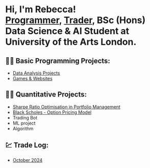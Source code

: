 <h1>Hi, I'm Rebecca! <br/><a href="https://github.com/bexgif">Programmer</a>, <a href="https://www.linkedin.com/in/rebecca-holland444/">Trader</a>, BSc (Hons) Data Science & AI Student at University of the Arts London.

<h2>👨‍💻 Basic Programming Projects:</h2>
<ul>
    <li><a href="https://github.com/stars/bexgif/lists/data-analysis-projects">Data Analysis Projects</a></li>
    <li><a href="https://github.com/stars/bexgif/lists/basic-programming-projects">Games & Websites</a></li>
</ul>

<h2>👨‍💻 Quantitative Projects:</h2>
<ul>
   <li><a href="https://github.com/bexgif/Sharpe-Ratio-Optimisation-in-Portfolio-Management">  Sharpe Ratio Optimisation in Portfolio Management</a></li>
   <li><a href="https://github.com/bexgif/Black-Scholes-Option-Pricing-Model">  Black Scholes - Option Pricing Model</a></li>
   <li><a >  Trading Bot</a></li>
    <li><a >  ML project</a></li>
    <li><a >  Algorithm</a></li>
</ul>

<h2> 💹 Trade Log:</h2>
<ul>
  <li><a href="https://imgur.com/a/october-2024-trade-log-AMglaQ5">  October 2024</a></li>
</ul>


